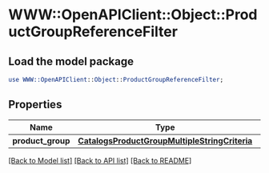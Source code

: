 # WWW::OpenAPIClient::Object::ProductGroupReferenceFilter

## Load the model package
```perl
use WWW::OpenAPIClient::Object::ProductGroupReferenceFilter;
```

## Properties
Name | Type | Description | Notes
------------ | ------------- | ------------- | -------------
**product_group** | [**CatalogsProductGroupMultipleStringCriteria**](.md) |  | 

[[Back to Model list]](../README.md#documentation-for-models) [[Back to API list]](../README.md#documentation-for-api-endpoints) [[Back to README]](../README.md)


